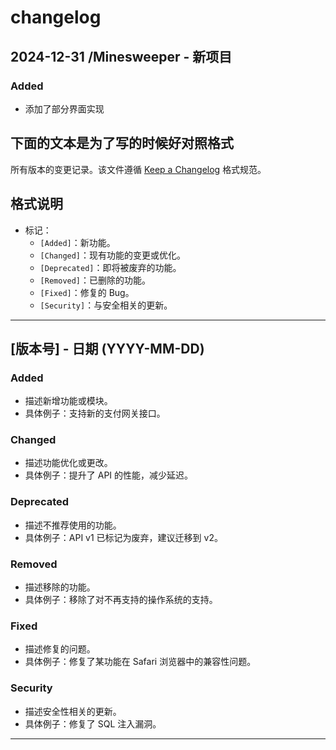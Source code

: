 # changelog

## 2024-12-31 /Minesweeper - 新项目
### Added
- 添加了部分界面实现

下面的文本是为了写的时候好对照格式
---

所有版本的变更记录。该文件遵循 [Keep a Changelog](https://keepachangelog.com/) 格式规范。

## 格式说明
- 标记：
  - `[Added]`：新功能。
  - `[Changed]`：现有功能的变更或优化。
  - `[Deprecated]`：即将被废弃的功能。
  - `[Removed]`：已删除的功能。
  - `[Fixed]`：修复的 Bug。
  - `[Security]`：与安全相关的更新。

---

## [版本号] - 日期 (YYYY-MM-DD)
### Added
- 描述新增功能或模块。
- 具体例子：支持新的支付网关接口。

### Changed
- 描述功能优化或更改。
- 具体例子：提升了 API 的性能，减少延迟。

### Deprecated
- 描述不推荐使用的功能。
- 具体例子：API v1 已标记为废弃，建议迁移到 v2。

### Removed
- 描述移除的功能。
- 具体例子：移除了对不再支持的操作系统的支持。

### Fixed
- 描述修复的问题。
- 具体例子：修复了某功能在 Safari 浏览器中的兼容性问题。

### Security
- 描述安全性相关的更新。
- 具体例子：修复了 SQL 注入漏洞。

---
